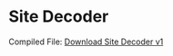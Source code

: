 # Site Decoder

Compiled File: [Download Site Decoder v1](http://codegames.ir/download/site-decoder-v1.zip)
